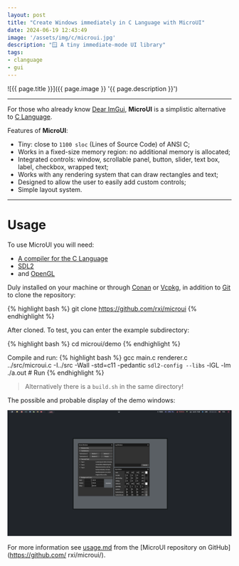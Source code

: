 ```yaml
---
layout: post
title: "Create Windows immediately in C Language with MicroUI"
date: 2024-06-19 12:43:49
image: '/assets/img/c/microui.jpg'
description: "🪟 A tiny immediate-mode UI library"
tags:
- clanguage
- gui
---
```


![{{ page.title }}]({{ page.image }} '{{ page.description }}')

---

For those who already know [Dear ImGui](https://terminalroot.com/tags#imigui), **MicroUI** is a simplistic alternative to [C Language](https://terminalroot.com/tags#clanguage).

Features of **MicroUI**:
+ Tiny: close to `1100 sloc` (Lines of Source Code) of ANSI C;
+ Works in a fixed-size memory region: no additional memory is allocated;
+ Integrated controls: window, scrollable panel, button, slider, text box, label, checkbox, wrapped text;
+ Works with any rendering system that can draw rectangles and text;
+ Designed to allow the user to easily add custom controls;
+ Simple layout system.

---

# Usage
To use MicroUI you will need:
+ [A compiler for the C Language](https://terminalroot.com/list-of-top-10-c-cpp-compilers/)
+ [SDL2](https://terminalroot.com/tags#sdl2)
+ and [OpenGL](https://terminalroot.com/tags#opengl)

Duly installed on your machine or through [Conan](https://terminalroot.com/conan-a-package-manager-for-cc/) or [Vcpkg](https://vcpkg.io/en/), in addition to [Git](https://terminalroot.com/tags#git) to clone the repository:

{% highlight bash %}
git clone https://github.com/rxi/microui
{% endhighlight %}

After cloned. To test, you can enter the example subdirectory:

{% highlight bash %}
cd microui/demo
{% endhighlight %}

Compile and run:
{% highlight bash %}
gcc main.c renderer.c ../src/microui.c -I../src -Wall -std=c11 -pedantic `sdl2-config --libs` -lGL -lm
./a.out # Run
{% endhighlight %}
> Alternatively there is a `build.sh` in the same directory!

The possible and probable display of the demo windows:

[![MicroUI running](/assets/img/c/microui-running.png)](/assets/img/c/microui-running.png)

For more information see [usage.md](https://github.com/rxi/microui/blob/master/doc/usage.md) from the [MicroUI repository on GitHub](https://github.com/ rxi/microui/).



